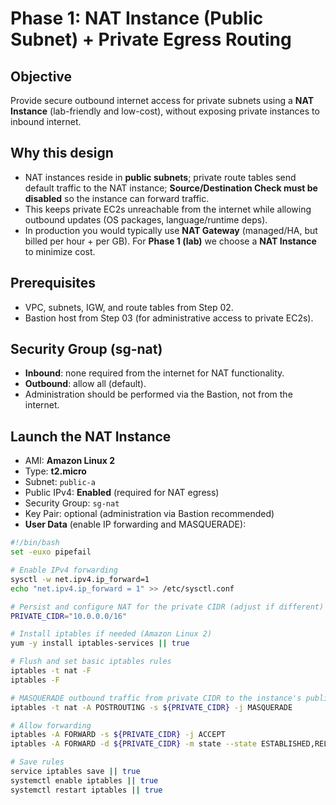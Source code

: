 # Phase 1: NAT Instance (Public Subnet) + Private Egress Routing

## Objective
Provide secure outbound internet access for private subnets using a **NAT Instance** (lab-friendly and low-cost), without exposing private instances to inbound internet.

## Why this design
- NAT instances reside in **public subnets**; private route tables send default traffic to the NAT instance; **Source/Destination Check must be disabled** so the instance can forward traffic.
- This keeps private EC2s unreachable from the internet while allowing outbound updates (OS packages, language/runtime deps).
- In production you would typically use **NAT Gateway** (managed/HA, but billed per hour + per GB). For **Phase 1 (lab)** we choose a **NAT Instance** to minimize cost.

## Prerequisites
- VPC, subnets, IGW, and route tables from Step 02.
- Bastion host from Step 03 (for administrative access to private EC2s).

## Security Group (sg-nat)
- **Inbound**: none required from the internet for NAT functionality.
- **Outbound**: allow all (default).
- Administration should be performed via the Bastion, not from the internet.

## Launch the NAT Instance
- AMI: **Amazon Linux 2**
- Type: **t2.micro**
- Subnet: `public-a`
- Public IPv4: **Enabled** (required for NAT egress)
- Security Group: `sg-nat`
- Key Pair: optional (administration via Bastion recommended)
- **User Data** (enable IP forwarding and MASQUERADE):

```bash
#!/bin/bash
set -euxo pipefail

# Enable IPv4 forwarding
sysctl -w net.ipv4.ip_forward=1
echo "net.ipv4.ip_forward = 1" >> /etc/sysctl.conf

# Persist and configure NAT for the private CIDR (adjust if different)
PRIVATE_CIDR="10.0.0.0/16"

# Install iptables if needed (Amazon Linux 2)
yum -y install iptables-services || true

# Flush and set basic iptables rules
iptables -t nat -F
iptables -F

# MASQUERADE outbound traffic from private CIDR to the instance's public interface
iptables -t nat -A POSTROUTING -s ${PRIVATE_CIDR} -j MASQUERADE

# Allow forwarding
iptables -A FORWARD -s ${PRIVATE_CIDR} -j ACCEPT
iptables -A FORWARD -d ${PRIVATE_CIDR} -m state --state ESTABLISHED,RELATED -j ACCEPT

# Save rules
service iptables save || true
systemctl enable iptables || true
systemctl restart iptables || true

